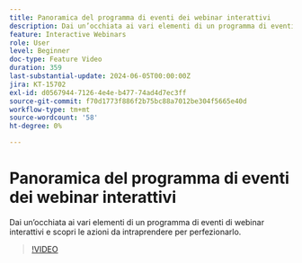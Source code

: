 ```yaml
---
title: Panoramica del programma di eventi dei webinar interattivi
description: Dai un’occhiata ai vari elementi di un programma di eventi di webinar interattivi e scopri le azioni da intraprendere per perfezionarlo.
feature: Interactive Webinars
role: User
level: Beginner
doc-type: Feature Video
duration: 359
last-substantial-update: 2024-06-05T00:00:00Z
jira: KT-15702
exl-id: d0567944-7126-4e4e-b477-74ad4d7ec3ff
source-git-commit: f70d1773f886f2b75bc88a7012be304f5665e40d
workflow-type: tm+mt
source-wordcount: '58'
ht-degree: 0%

---
```


# Panoramica del programma di eventi dei webinar interattivi

Dai un’occhiata ai vari elementi di un programma di eventi di webinar interattivi e scopri le azioni da intraprendere per perfezionarlo.

>[!VIDEO](https://video.tv.adobe.com/v/3450088/?learn=on&captions=ita)
